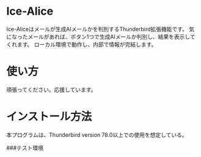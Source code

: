 # Ice-Alice
Ice-Aliceはメールが生成AIメールかを判別するThunderbird拡張機能です。
気になったメールがあれば、ボタン1つで生成AIメールか判別し、結果を表示してくれます。
ローカル環境で動作し、内部で情報が完結します。

# 使い方
頑張ってください。応援しています。

# インストール方法
本プログラムは、Thunderbird version 78.0以上での使用を想定している。

###テスト環境


